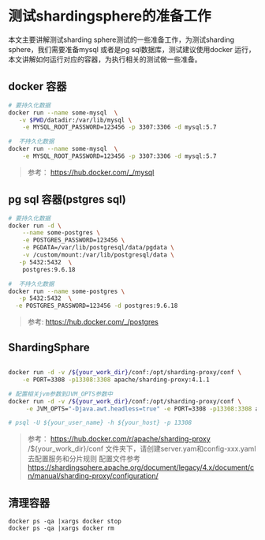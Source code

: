 # 测试shardingsphere的准备工作


本文主要讲解测试sharding sphere测试的一些准备工作，为测试sharding sphere，我们需要准备mysql 或者是pg sql数据库，测试建议使用docker 运行，本文讲解如何运行对应的容器，为执行相关的测试做一些准备。




## docker 容器 

```bash 
# 要持久化数据
docker run --name some-mysql  \
   -v $PWD/datadir:/var/lib/mysql \
    -e MYSQL_ROOT_PASSWORD=123456 -p 3307:3306 -d mysql:5.7

#  不持久化数据
docker run --name some-mysql  \
    -e MYSQL_ROOT_PASSWORD=123456 -p 3307:3306 -d mysql:5.7

```

> 参考：  https://hub.docker.com/_/mysql


## pg sql 容器(pstgres sql)


```bash 
# 要持久化数据
docker run -d \
    --name some-postgres \
    -e POSTGRES_PASSWORD=123456 \
    -e PGDATA=/var/lib/postgresql/data/pgdata \
    -v /custom/mount:/var/lib/postgresql/data \
   -p 5432:5432  \
    postgres:9.6.18

#  不持久化数据
docker run --name some-postgres \
   -p 5432:5432  \
  -e POSTGRES_PASSWORD=123456 -d postgres:9.6.18

````


> 参考:  https://hub.docker.com/_/postgres


## ShardingSphare


```bash 

docker run -d -v /${your_work_dir}/conf:/opt/sharding-proxy/conf \
    -e PORT=3308 -p13308:3308 apache/sharding-proxy:4.1.1

# 配置相关jvm参数到JVM_OPTS参数中
docker run -d -v /${your_work_dir}/conf:/opt/sharding-proxy/conf \
     -e JVM_OPTS="-Djava.awt.headless=true" -e PORT=3308 -p13308:3308 apache/sharding-proxy:4.1.1

# psql -U ${your_user_name} -h ${your_host} -p 13308

```

> 参考： https://hub.docker.com/r/apache/sharding-proxy
>  /${your_work_dir}/conf 文件夹下，请创建server.yam和config-xxx.yaml去配置服务和分片规则
>  配置文件参考 https://shardingsphere.apache.org/document/legacy/4.x/document/cn/manual/sharding-proxy/configuration/



## 清理容器

```
docker ps -qa |xargs docker stop
docker ps -qa |xargs docker rm 
```